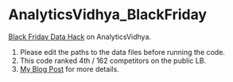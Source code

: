 # AnalyticsVidhya_BlackFriday
[Black Friday Data Hack](http://datahack.analyticsvidhya.com/contest/black-friday-data-hack) on AnalyticsVidhya.

1. Please edit the paths to the data files before running the code.
2. This code ranked 4th / 162 competitors on the public LB.
3. [My Blog Post](http://rohanrao91.blogspot.in/2015/11/black-friday-data-hack.html) for more details.
